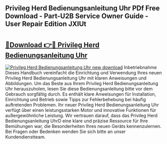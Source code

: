## Privileg Herd Bedienungsanleitung Uhr PDf Free Download - Part-U2B Service Owner Guide - User Repair Edition JXIUt

# <h2><a href="http://df2b8g.blite.top/?on=Privileg+Herd+Bedienungsanleitung+Uhr">🔗Download 👉🔴 Privileg Herd Bedienungsanleitung Uhr</a></h2>

[![Privileg Herd Bedienungsanleitung Uhr new download](https://i.imgur.com/lujVjoI.png)](http://df2b8g.blite.top/?on=Privileg+Herd+Bedienungsanleitung+Uhr)
Inbetriebnahme Dieses Handbuch vereinfacht die Einrichtung und Verwendung Ihres neuen Privileg Herd Bedienungsanleitung Uhr mit klaren Anweisungen und Abbildungen. Um das Beste aus Ihrem Privileg Herd Bedienungsanleitung Uhr herauszuholen, lesen Sie diese Bedienungsanleitung bitte vor dem Gebrauch sorgfältig durch. Es enthält klare Anweisungen für Installation, Einrichtung und Betrieb sowie Tipps zur Fehlerbehebung bei häufig auftretenden Problemen. Ihr neuer Privileg Herd Bedienungsanleitung Uhr verfügt über einen leistungsstarken Motor und innovative Funktionen für außergewöhnliche Leistung. Wir vertrauen darauf, dass das Privileg Herd Bedienungsanleitung UhrD eine klare und präzise Ressource für Ihre Bemühungen war, die Besonderheiten Ihres neuen Geräts kennenzulernen. Bei Fragen oder Bedenken wenden Sie sich bitte an unser Kundendienstteam.

